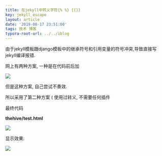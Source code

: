 ```yaml
---
title: 在jekyll中转义字符{% %} {{}}
key: jekyll_escape
layout: article
date: '2019-08-17 23:51:00'
tags: 技术 博客
typora-root-url: ../../iblog
---
```


由于jekyll模板跟django模板中的继承符号和引用变量的符号冲突,导致直接写jekyll编译报错.

网上有两种方案, 一种是在代码前后加

![](https://imgs.zhangbaobao.cn/img/20190818005944.png)

但是这种方案, 自己尝试不奏效.

所以采用了第二种方案 ( 使用过转义, 不需要任何插件

最终代码

**thehive/test.html**

![](https://imgs.zhangbaobao.cn/img/20190817235102.png)

显示效果:

![](https://imgs.zhangbaobao.cn/img/20190817235139.png)
